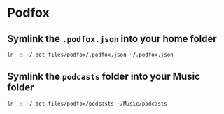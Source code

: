 Podfox
======

## Symlink the `.podfox.json` into your home folder

```bash
ln -s ~/.dot-files/podfox/.podfox.json ~/.podfox.json
```

## Symlink the `podcasts` folder into your Music folder

```bash
ln -s ~/.dot-files/podfox/podcasts ~/Music/podcasts
```

